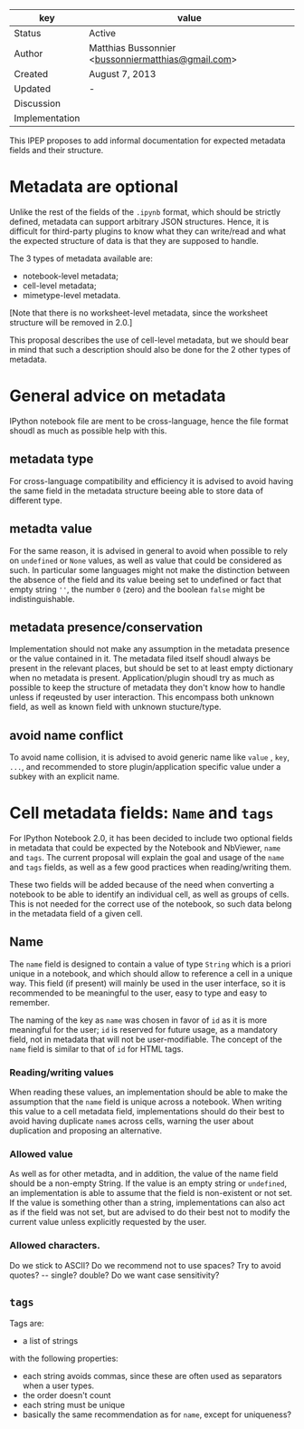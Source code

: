 | key            | value                                                       |
|----------------|-------------------------------------------------------------|
| Status         | Active                                                      |
| Author         | Matthias Bussonnier &lt;bussonniermatthias@gmail.com&gt;    |
| Created        | August 7, 2013                                              |
| Updated        | -                                                           |
| Discussion     |                                                             |
| Implementation |                                                             |


This IPEP proposes to add informal documentation for expected metadata fields
and their structure.


# Metadata are optional

Unlike the rest of the fields of the `.ipynb` format, which should be strictly
defined, metadata can support arbitrary JSON structures. Hence, it is difficult
for third-party plugins to know what they can write/read and what the
expected structure of data is that they are supposed to handle.

The 3 types of metadata available are:

   - notebook-level metadata;
   - cell-level metadata;
   - mimetype-level metadata.

[Note that there is no worksheet-level metadata, since the worksheet structure will be removed in 2.0.]

This proposal describes the use of cell-level metadata, but we should bear in mind
that such a description should also be done for the 2 other types of metadata.

# General advice on metadata

IPython notebook file are ment to be cross-language, hence the file format
shoudl as much as possible help with this.

## metadata type

For cross-language compatibility and efficiency it is advised to avoid having
the same field in the metadata structure beeing able to store data of different
type.

## metadta value

For the same reason, it is advised in general to avoid when possible to rely on
`undefined` or `None` values, as well as value that could be considered as
such. In particular some languages might not make the distinction between the
absence of the field and its value beeing set to undefined or fact that empty
string `''`, the number `0` (zero) and the boolean `false` might be
indistinguishable.

## metadata presence/conservation

Implementation should not make any assumption in the metadata presence or the
value contained in it.  The metadata filed itself shoudl always be present in
the relevant places, but should be set to at least empty dictionary when no
metadata is present. Application/plugin shoudl try as much as possible to keep
the structure of metadata they don't know how to handle unless if reqeusted by
user interaction. This encompass both unknown field, as well as known field
with unknown stucture/type.

## avoid name conflict

To avoid name collision, it is advised to avoid generic name like  `value`
, `key`, `...`,  and recommended to store plugin/application specific value
under a subkey with an explicit name.


# Cell metadata fields: `Name` and `tags`

For IPython Notebook 2.0, it has been decided to include two optional fields in
metadata that could be expected by the Notebook and NbViewer, `name` and
`tags`. The current proposal will explain the goal and usage of the `name` and
`tags` fields, as well as a few good practices when reading/writing them.

These two fields will be added because of the need when converting a notebook to
be able to identify an individual cell, as well as groups of cells. This is not
needed for the correct use of the notebook, so such data belong in the metadata
field of a given cell.

## Name

The `name` field is designed to contain a value of type `String` which is a
priori unique in a notebook, and which should allow to reference a cell in a
unique way. This field (if present) will mainly be used in the user interface,
so it is recommended to be meaningful to the user, easy to type and easy to
remember.

The naming of the key as `name` was chosen in favor of `id` as it is more
meaningful for the user; `id` is reserved for future usage, as a mandatory
field, not in metadata that will not be user-modifiable. The concept of the
`name` field is similar to that of `id` for HTML tags.


### Reading/writing values

When reading these values, an implementation should be able to make the
assumption that the `name` field is unique across a notebook. When writing this
value to a cell metadata field, implementations should do their best to avoid
having duplicate `name`s across cells, warning the user about
duplication and proposing an alternative.

### Allowed value

As well as for other metadta, and in addition,
the value of the name field should be a non-empty String.  If the
value is an empty string or `undefined`, an implementation is able to
assume that the field is non-existent or not set. If the value is
something other than a string, implementations can also act as if
the field was not set, but are advised to do their best not to modify
the current value unless explicitly requested by the user.

### Allowed characters.

Do we stick to ASCII? Do we recommend not to use spaces? Try to avoid quotes? -- single? double?
Do we want case sensitivity?

## `tags`

Tags are:
- a list of strings

with the following properties:

- each string avoids commas, since these are often used as separators when a user types.
- the order doesn't count
- each string must be unique
- basically the same recommendation as for `name`, except for uniqueness?






